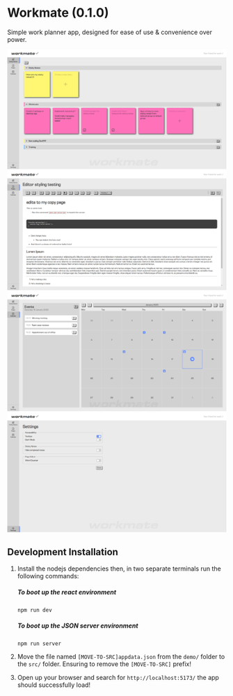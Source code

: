 # Workmate (0.1.0)

Simple work planner app, designed for ease of use & convenience over power.

![workmate sticky notes](demo/screenshots/stickynotes.png)
![workmate page editor](demo/screenshots/page-editor.png)
![workmate calendar](demo/screenshots/calendar.png)
![workmate app settings](demo/screenshots/settings.png)

## Development Installation
1. Install the nodejs dependencies then, in two separate terminals run the following commands:
    ##### To boot up the react environment
    `npm run dev`
    ##### To boot up the JSON server environment
    `npm run server`

2. Move the file named `[MOVE-TO-SRC]appdata.json` from the `demo/` folder to the `src/` folder.
    Ensuring to remove the `[MOVE-TO-SRC]` prefix!
3. Open up your browser and search for `http://localhost:5173/` the app should successfully load!